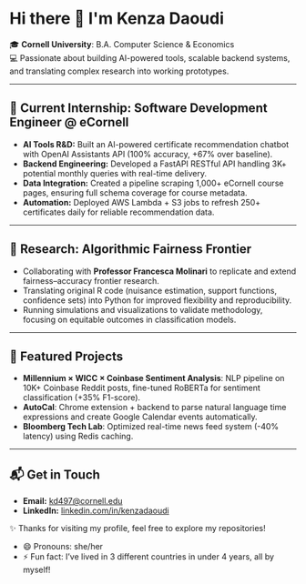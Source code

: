 # Hi there 👋 I'm Kenza Daoudi

🎓 **Cornell University**: B.A. Computer Science & Economics  
💻 Passionate about building AI-powered tools, scalable backend systems, and translating complex research into working prototypes.

---

## 💼 Current Internship: Software Development Engineer @ eCornell
- **AI Tools R&D:** Built an AI-powered certificate recommendation chatbot with OpenAI Assistants API (100% accuracy, +67% over baseline).  
- **Backend Engineering:** Developed a FastAPI RESTful API handling 3K+ potential monthly queries with real-time delivery.  
- **Data Integration:** Created a pipeline scraping 1,000+ eCornell course pages, ensuring full schema coverage for course metadata.  
- **Automation:** Deployed AWS Lambda + S3 jobs to refresh 250+ certificates daily for reliable recommendation data.  

---

## 🔬 Research: Algorithmic Fairness Frontier
- Collaborating with **Professor Francesca Molinari** to replicate and extend fairness–accuracy frontier research.  
- Translating original R code (nuisance estimation, support functions, confidence sets) into Python for improved flexibility and reproducibility.  
- Running simulations and visualizations to validate methodology, focusing on equitable outcomes in classification models.

---

## 🚀 Featured Projects
- **Millennium × WICC × Coinbase Sentiment Analysis**: NLP pipeline on 10K+ Coinbase Reddit posts, fine-tuned RoBERTa for sentiment classification (+35% F1-score).  
- **AutoCal**: Chrome extension + backend to parse natural language time expressions and create Google Calendar events automatically.  
- **Bloomberg Tech Lab**: Optimized real-time news feed system (-40% latency) using Redis caching.

---

## 📬 Get in Touch
- **Email:** kd497@cornell.edu  
- **LinkedIn:** [linkedin.com/in/kenzadaoudi](https://www.linkedin.com/in/kenzadaoudi)  

✨ Thanks for visiting my profile, feel free to explore my repositories!

- 😄 Pronouns: she/her  
- ⚡ Fun fact: I’ve lived in 3 different countries in under 4 years, all by myself!
